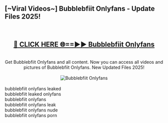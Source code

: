 <h2>[~Viral Videos~] Bubblebfiit Onlyfans - Update Files 2025!</h2>
<br>
<div align="center">
<h2><a href="https://betterlinks.top/A2PfLJ" rel="nofollow">🔴 CLICK HERE 🌐==►► Bubblebfiit Onlyfans</a></h2>
<br>
Get Bubblebfiit Onlyfans and all content. Now you can access all videos and pictures of Bubblebfiit Onlyfans. New Updated Files 2025!
<br>
<br>
<a href="https://betterlinks.top/A2PfLJ" rel="nofollow" data-target="animated-image.originalLink"><img src="https://i.ibb.co.com/WyWwxjT/player-gif2.gif" alt="Bubblebfiit Onlyfans" style="max-width: 100%; display: inline-block;" data-target="animated-image.originalImage"></a>
</div>
<br>
bubblebfiit onlyfans leaked<br>
bubblebfiit leaked onlyfans<br>
bubblebfiit onlyfans<br>
bubblebfiit onlyfans leak<br>
bubblebfiit onlyfans nude<br>
bubblebfiit onlyfans porn